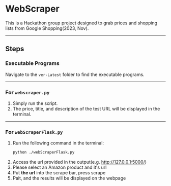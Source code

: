 # WebScraper

This is a Hackathon group project designed to grab prices and shopping lists from Google Shopping(2023, Nov).

---

## Steps

### **Executable Programs**
Navigate to the `ver-Latest` folder to find the executable programs.

---

### **For `webscraper.py`**
1. Simply run the script.
2. The price, title, and description of the test URL will be displayed in the terminal.

---

### **For `webScraperFlask.py`**
1. Run the following command in the terminal:
   ```bash
   python ./webScraperFlask.py
2. Access the url provided in the output(e.g. http://127.0.0.1:5000/) <br />
3. Please select an Amazon product and it's url<br />
4. Put **the url** into the scrape bar, press scrape<br />
5. Pait, and the results will be displayed on the webpage
